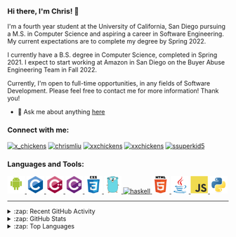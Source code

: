 ### Hi there, I'm Chris! 👋

I'm a fourth year student at the University of California, San Diego pursuing a M.S. in Computer Science and aspiring a career in Software Engineering. My current expectations are to complete my degree by Spring 2022.

I currently have a B.S. degree in Computer Science, completed in Spring 2021. I expect to start working at Amazon in San Diego on the Buyer Abuse Engineering Team in Fall 2022.

Currently, I'm open to full-time opportunities, in any fields of Software Development. Please feel free to contact me for more information! Thank you!


- 💬 Ask me about anything [here](https://github.com/xChickens/xChickens/issues)

<h3 align="left">Connect with me:</h3>
<p align="left">
<a href="https://twitter.com/x_chickens" target="blank"><img align="center" src="https://raw.githubusercontent.com/rahuldkjain/github-profile-readme-generator/master/src/images/icons/Social/twitter.svg" alt="x_chickens" height="30" width="40" /></a>
<a href="https://linkedin.com/in/chrismliu" target="blank"><img align="center" src="https://raw.githubusercontent.com/rahuldkjain/github-profile-readme-generator/master/src/images/icons/Social/linked-in-alt.svg" alt="chrismliu" height="30" width="40" /></a>
<a href="https://fb.com/xxchickens" target="blank"><img align="center" src="https://raw.githubusercontent.com/rahuldkjain/github-profile-readme-generator/master/src/images/icons/Social/facebook-alt.svg" alt="xxchickens" height="30" width="40" /></a>
<a href="https://instagram.com/xxchickens" target="blank"><img align="center" src="https://raw.githubusercontent.com/rahuldkjain/github-profile-readme-generator/master/src/images/icons/Social/instagram.svg" alt="xxchickens" height="30" width="40" /></a>
<a href="https://www.youtube.com/c/ssuperkid5" target="blank"><img align="center" src="https://raw.githubusercontent.com/rahuldkjain/github-profile-readme-generator/master/src/images/icons/Social/youtube.svg" alt="ssuperkid5" height="30" width="40" /></a>
</p>

<h3 align="left">Languages and Tools:</h3>
<p align="left"> <a href="https://developer.android.com" target="_blank"> <img src="https://raw.githubusercontent.com/devicons/devicon/master/icons/android/android-original-wordmark.svg" alt="android" width="40" height="40"/> </a> <a href="https://www.cprogramming.com/" target="_blank"> <img src="https://raw.githubusercontent.com/devicons/devicon/master/icons/c/c-original.svg" alt="c" width="40" height="40"/> </a> <a href="https://www.w3schools.com/cpp/" target="_blank"> <img src="https://raw.githubusercontent.com/devicons/devicon/master/icons/cplusplus/cplusplus-original.svg" alt="cplusplus" width="40" height="40"/> </a> <a href="https://www.w3schools.com/cs/" target="_blank"> <img src="https://raw.githubusercontent.com/devicons/devicon/master/icons/csharp/csharp-original.svg" alt="csharp" width="40" height="40"/> </a> <a href="https://www.w3schools.com/css/" target="_blank"> <img src="https://raw.githubusercontent.com/devicons/devicon/master/icons/css3/css3-original-wordmark.svg" alt="css3" width="40" height="40"/> </a> <a href="https://golang.org" target="_blank"> <img src="https://raw.githubusercontent.com/devicons/devicon/master/icons/go/go-original.svg" alt="go" width="40" height="40"/> </a> <a href="https://www.haskell.org/" target="_blank"> <img src="https://upload.wikimedia.org/wikipedia/commons/1/1c/Haskell-Logo.svg" alt="haskell" width="40" height="40"/> </a> <a href="https://www.w3.org/html/" target="_blank"> <img src="https://raw.githubusercontent.com/devicons/devicon/master/icons/html5/html5-original-wordmark.svg" alt="html5" width="40" height="40"/> </a> <a href="https://www.java.com" target="_blank"> <img src="https://raw.githubusercontent.com/devicons/devicon/master/icons/java/java-original.svg" alt="java" width="40" height="40"/> </a> <a href="https://developer.mozilla.org/en-US/docs/Web/JavaScript" target="_blank"> <img src="https://raw.githubusercontent.com/devicons/devicon/master/icons/javascript/javascript-original.svg" alt="javascript" width="40" height="40"/> </a> <a href="https://www.python.org" target="_blank"> <img src="https://raw.githubusercontent.com/devicons/devicon/master/icons/python/python-original.svg" alt="python" width="40" height="40"/> </a> </p>

---

<details>
  <summary>:zap: Recent GitHub Activity</summary>

<!--RECENT_ACTIVITY:start-->
1. ⬆️ Pushed 1 commit(s) to [lim-rachel/chocopy-wasm-compiler-B](https://github.com/lim-rachel/chocopy-wasm-compiler-B)
2. ⬆️ Pushed 1 commit(s) to [lim-rachel/chocopy-wasm-compiler-B](https://github.com/lim-rachel/chocopy-wasm-compiler-B)
3. ⬆️ Pushed 1 commit(s) to [lim-rachel/chocopy-wasm-compiler-B](https://github.com/lim-rachel/chocopy-wasm-compiler-B)
4. ⬆️ Pushed 0 commit(s) to [lim-rachel/chocopy-wasm-compiler-B](https://github.com/lim-rachel/chocopy-wasm-compiler-B)
5. ⬆️ Pushed 1 commit(s) to [lim-rachel/chocopy-wasm-compiler-B](https://github.com/lim-rachel/chocopy-wasm-compiler-B)
<!--RECENT_ACTIVITY:end-->
  
<!--RECENT_ACTIVITY:last_update-->
Last Updated: Wednesday, June 22nd, 2022, 11:04:24 AM
<!--RECENT_ACTIVITY:last_update_end-->

</details>


<details>
  <summary>:zap: GitHub Stats</summary>
  <img align="center" alt="xChickens's Profile Details" src="https://raw.githubusercontent.com/xChickens/xChickens/master/profile-summary-card-output/github_dark/0-profile-details.svg" />
  <img align="center" alt="xChickens's GitHub Stats" src="https://raw.githubusercontent.com/xChickens/xChickens/master/profile-summary-card-output/github_dark/3-stats.svg" />
</details>


<details>
  <summary>:zap: Top Languages</summary>

  <img align="center" alt="xChickens's Languages by Repo" src="https://raw.githubusercontent.com/xChickens/xChickens/master/profile-summary-card-output/github_dark/1-repos-per-language.svg" />
  <img align="center" alt="xChickens's Languages by Commits" src="https://raw.githubusercontent.com/xChickens/xChickens/master/profile-summary-card-output/github_dark/2-most-commit-language.svg" />
</details>

<!--
**xChickens/xChickens** is a ✨ _special_ ✨ repository because its `README.md` (this file) appears on your GitHub profile.

Here are some ideas to get you started:

- 🔭 I’m currently working on ...
- 🌱 I’m currently learning ...
- 👯 I’m looking to collaborate on ...
- 🤔 I’m looking for help with ...
- 💬 Ask me about ...
- 📫 How to reach me: ...
- 😄 Pronouns: ...
- ⚡ Fun fact: ...
-->
